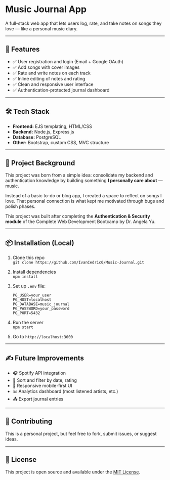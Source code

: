 #  Music Journal App

A full-stack web app that lets users log, rate, and take notes on songs they love — like a personal music diary.

---

## 🚀 Features

- ✅ User registration and login (Email + Google OAuth)
- ✅ Add songs with cover images
- ✅ Rate and write notes on each track
- ✅ Inline editing of notes and rating
- ✅ Clean and responsive user interface
- ✅ Authentication-protected journal dashboard

---

## 🛠️ Tech Stack

- **Frontend:** EJS templating, HTML/CSS
- **Backend:** Node.js, Express.js
- **Database:** PostgreSQL
- **Other:** Bootstrap, custom CSS, MVC structure

---

## 🧠 Project Background

This project was born from a simple idea: consolidate my backend and authentication knowledge by building something **I personally care about** — music.

Instead of a basic to-do or blog app, I created a space to reflect on songs I love. That personal connection is what kept me motivated through bugs and polish phases.

This project was built after completing the **Authentication & Security module** of the Complete Web Development Bootcamp by Dr. Angela Yu.

---

## 📦 Installation (Local)

1. Clone this repo  
   `git clone https://github.com/IvanCedric0/Music-Journal.git`

2. Install dependencies  
   `npm install`

3. Set up `.env` file:
   ```env
   PG_USER=your_user
   PG_HOST=localhost
   PG_DATABASE=music_journal
   PG_PASSWORD=your_password
   PG_PORT=5432
   ```

4. Run the server  
   `npm start`

5. Go to `http://localhost:3000`

---

## ✍️ Future Improvements

- 🎧 Spotify API integration
- 📅 Sort and filter by date, rating
- 📱 Responsive mobile-first UI
- 📊 Analytics dashboard (most listened artists, etc.)
- 📤 Export journal entries

---

## 🤝 Contributing

This is a personal project, but feel free to fork, submit issues, or suggest ideas.

---

## 📜 License

This project is open source and available under the [MIT License](LICENSE).
